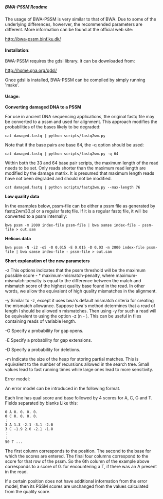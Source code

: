 ##### BWA-PSSM Readme #######

The usage of BWA-PSSM is very similar to that of BWA. Due to some of the
underlying differences, howerver, the recommended parameters are different.
More information can be found at the official web site:

http://bwa-pssm.binf.ku.dk/

#### Installation: ####

BWA-PSSM requires the gdsl library. It can be downloaded from:

http://home.gna.org/gdsl/

Once gdsl is installed, BWA-PSSM can be compiled by simply running 'make'.

#### Usage: ####

**Converting damaged DNA to a PSSM**

For use in ancient DNA sequencing applications, the original fastq file may be converted to a pssm and used
for alignment. This approach modifies the probabilities of the bases likely to be degraded:

    cat damaged.fastq | python scripts/fastq2wm.py

Note that if the base pairs are base 64, the -q option should be used:

    cat damaged.fastq | python scripts/fastq2wm.py -q 64

Within both the 33 and 64 base pair scripts, the maximum length of the read
needs to be set. Only reads shorter than the maximum read length are modified
by the damage matrix.  It is presumed that maximum length reads have not been
degraded and should not be modified.

    cat damaged.fastq | python scripts/fastq2wm.py --max-length 76

**Low quality data**

In the examples below, pssm-file can be either a pssm file as generated by fastq2wm33.pl or a regular fastq file. If it is
a regular fastq file, it will be converted to a pssm internally:

    bwa pssm -m 2000 index-file pssm-file | bwa samse index-file - pssm-file > out.sam

**Helicos data**

    bwa pssm -N -i2 -o5 -O 0.015 -E 0.015 -D 0.03 -m 2000 index-file pssm-file | bwa samse index-file - pssm-file > out.sam


**Short explanation of the new parameters**

-z <float>  This options indicates that the pssm threshold will be the maximum possible score - <float> * maximum-mismatch-penalty,
            where maximum-mismatch-penalty is equal to the difference between the match and mismatch score of the highest quality
            base found in the read. In other words, we allow the equivalent of <float> high quality mismatches in the alignment.

-y <float>  Similar to -z, except it uses bwa's default mismatch criteria for creating the mismatch allowance. Suppose bwa's
            method determines that a read of length l should be allowed n mismatches. Then using -y <float> for such a read
            will be equivalent to using the option -z (n - <float>). This can be useful in files containing reads of variable
            length.

-O <float>  Specify a probability for gap opens.

-E <float>  Specify a probability for gap extensions.

-D <float>  Specify a probability for deletions.

-m <int>    Indicate the size of the heap for storing partial matches. This is equivalent to the number of recursions allowed in
            the search tree. Small values lead to fast running times while large ones lead to more sensitivity.

Error model:

An error model can be introduced in the following format.

Each line has qual score and base followed by 4 scores
for A, C, G and T. Fields separated by blanks
Like this:

    0 A 0. 0. 0. 0.
    0 C 0. 0. 0. 0.
    :
    3 A 1.3 -2.1 -3.1 -2.0
    3 C -1.9 2.0 -2.1 -1.8
    :
    :
    50 T ...

The first column corresponds to the position. The second to the base for which the scores are entered. The final four columns
correspond to the score for that row of the pssm. So the 6th column of the example above corresponds to a score of 0. for
encountering a T, if there was an A present in the read.

If a certain position does not have additional information from the error model, then its PSSM scores are unchanged from
the values calculated from the quality score.
